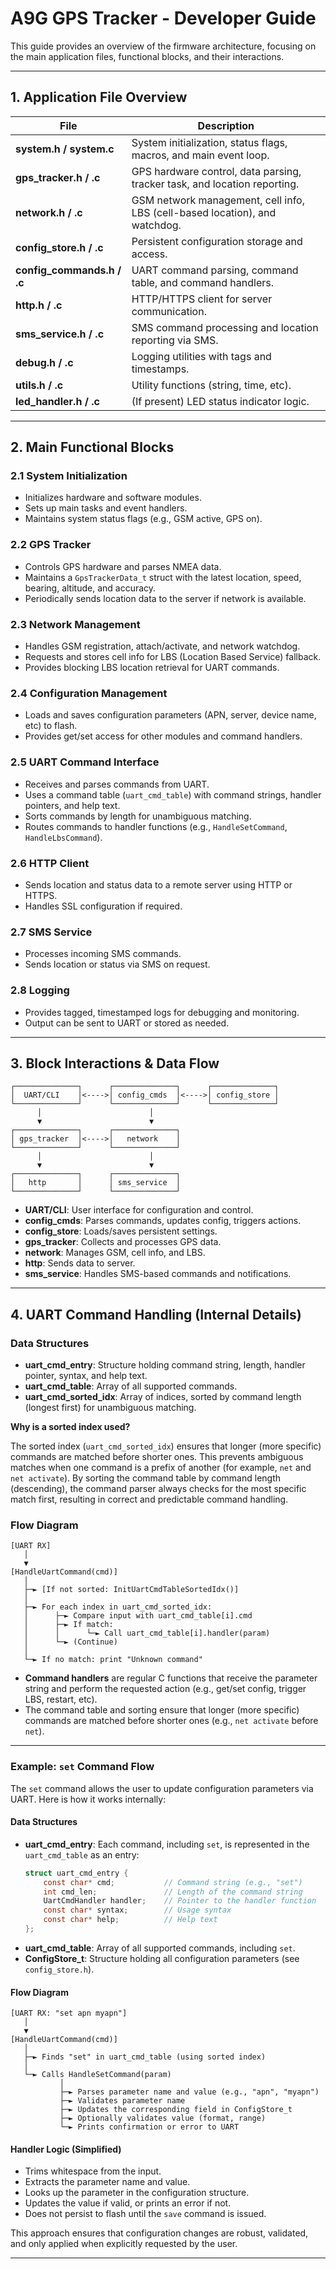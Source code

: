 # A9G GPS Tracker - Developer Guide

This guide provides an overview of the firmware architecture, focusing on the main application files, functional blocks, and their interactions.

---

## 1. Application File Overview

| File                        | Description |
|-----------------------------|-------------|
| **system.h / system.c**     | System initialization, status flags, macros, and main event loop. |
| **gps_tracker.h / .c**      | GPS hardware control, data parsing, tracker task, and location reporting. |
| **network.h / .c**          | GSM network management, cell info, LBS (cell-based location), and watchdog. |
| **config_store.h / .c**     | Persistent configuration storage and access. |
| **config_commands.h / .c**  | UART command parsing, command table, and command handlers. |
| **http.h / .c**             | HTTP/HTTPS client for server communication. |
| **sms_service.h / .c**      | SMS command processing and location reporting via SMS. |
| **debug.h / .c**            | Logging utilities with tags and timestamps. |
| **utils.h / .c**            | Utility functions (string, time, etc). |
| **led_handler.h / .c**      | (If present) LED status indicator logic. |

---

## 2. Main Functional Blocks

### 2.1 System Initialization
- Initializes hardware and software modules.
- Sets up main tasks and event handlers.
- Maintains system status flags (e.g., GSM active, GPS on).

### 2.2 GPS Tracker
- Controls GPS hardware and parses NMEA data.
- Maintains a `GpsTrackerData_t` struct with the latest location, speed, bearing, altitude, and accuracy.
- Periodically sends location data to the server if network is available.

### 2.3 Network Management
- Handles GSM registration, attach/activate, and network watchdog.
- Requests and stores cell info for LBS (Location Based Service) fallback.
- Provides blocking LBS location retrieval for UART commands.

### 2.4 Configuration Management
- Loads and saves configuration parameters (APN, server, device name, etc) to flash.
- Provides get/set access for other modules and command handlers.

### 2.5 UART Command Interface
- Receives and parses commands from UART.
- Uses a command table (`uart_cmd_table`) with command strings, handler pointers, and help text.
- Sorts commands by length for unambiguous matching.
- Routes commands to handler functions (e.g., `HandleSetCommand`, `HandleLbsCommand`).

### 2.6 HTTP Client
- Sends location and status data to a remote server using HTTP or HTTPS.
- Handles SSL configuration if required.

### 2.7 SMS Service
- Processes incoming SMS commands.
- Sends location or status via SMS on request.

### 2.8 Logging
- Provides tagged, timestamped logs for debugging and monitoring.
- Output can be sent to UART or stored as needed.

---

## 3. Block Interactions & Data Flow

```
┌──────────────┐      ┌──────────────┐      ┌──────────────┐
│  UART/CLI    │<---->│ config_cmds  │<---->│ config_store │
└──────────────┘      └──────────────┘      └──────────────┘
      │                        │
      ▼                        ▼
┌──────────────┐      ┌──────────────┐
│ gps_tracker  │<---->│   network    │
└──────────────┘      └──────────────┘
      │                        │
      ▼                        ▼
┌──────────────┐      ┌──────────────┐
│   http       │      │ sms_service  │
└──────────────┘      └──────────────┘
```

- **UART/CLI**: User interface for configuration and control.
- **config_cmds**: Parses commands, updates config, triggers actions.
- **config_store**: Loads/saves persistent settings.
- **gps_tracker**: Collects and processes GPS data.
- **network**: Manages GSM, cell info, and LBS.
- **http**: Sends data to server.
- **sms_service**: Handles SMS-based commands and notifications.

---

## 4. UART Command Handling (Internal Details)

### Data Structures
- **uart_cmd_entry**: Structure holding command string, length, handler pointer, syntax, and help text.
- **uart_cmd_table**: Array of all supported commands.
- **uart_cmd_sorted_idx**: Array of indices, sorted by command length (longest first) for unambiguous matching.

**Why is a sorted index used?**

The sorted index (`uart_cmd_sorted_idx`) ensures that longer (more specific) commands are matched before shorter ones. This prevents ambiguous matches when one command is a prefix of another (for example, `net` and `net activate`). By sorting the command table by command length (descending), the command parser always checks for the most specific match first, resulting in correct and predictable command handling.

### Flow Diagram

```
[UART RX]
   │
   ▼
[HandleUartCommand(cmd)]
   │
   ├─► [If not sorted: InitUartCmdTableSortedIdx()]
   │
   ├─► For each index in uart_cmd_sorted_idx:
   │      ├─► Compare input with uart_cmd_table[i].cmd
   │      ├─► If match:
   │      │      └─► Call uart_cmd_table[i].handler(param)
   │      └─► (Continue)
   │
   └─► If no match: print "Unknown command"
```

- **Command handlers** are regular C functions that receive the parameter string and perform the requested action (e.g., get/set config, trigger LBS, restart, etc).
- The command table and sorting ensure that longer (more specific) commands are matched before shorter ones (e.g., `net activate` before `net`).

---

### Example: `set` Command Flow

The `set` command allows the user to update configuration parameters via UART. Here is how it works internally:

#### Data Structures
- **uart_cmd_entry**: Each command, including `set`, is represented in the `uart_cmd_table` as an entry:
  ```c
  struct uart_cmd_entry {
      const char* cmd;           // Command string (e.g., "set")
      int cmd_len;               // Length of the command string
      UartCmdHandler handler;    // Pointer to the handler function
      const char* syntax;        // Usage syntax
      const char* help;          // Help text
  };
  ```
- **uart_cmd_table**: Array of all supported commands, including `set`.
- **ConfigStore_t**: Structure holding all configuration parameters (see `config_store.h`).

#### Flow Diagram

```
[UART RX: "set apn myapn"]
   │
   ▼
[HandleUartCommand(cmd)]
   │
   ├─► Finds "set" in uart_cmd_table (using sorted index)
   │
   └─► Calls HandleSetCommand(param)
           │
           ├─► Parses parameter name and value (e.g., "apn", "myapn")
           ├─► Validates parameter name
           ├─► Updates the corresponding field in ConfigStore_t
           ├─► Optionally validates value (format, range)
           └─► Prints confirmation or error to UART
```

#### Handler Logic (Simplified)
- Trims whitespace from the input.
- Extracts the parameter name and value.
- Looks up the parameter in the configuration structure.
- Updates the value if valid, or prints an error if not.
- Does not persist to flash until the `save` command is issued.

This approach ensures that configuration changes are robust, validated, and only applied when explicitly requested by the user.

---

